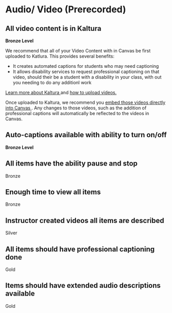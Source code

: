 # Audio/ Video (Prerecorded)

## All video content is in Kaltura 	
**Bronze Level**

We recommend that all of your Video Content with in Canvas be first uploaded to Katlura. This provides several benefits:
<ul>
  <li> It creates automated captions for students who may need captioning </li>
  <li> It allows disability services to request professional captioning on that video, should their be a student with a disability in your class, with out you needing to do any additionl work</li>
</ul>

<a href="https://canvas.rutgers.edu/external-apps/kaltura/">Learn more about Kaltura </a> and <a href="https://ithelp.rutgers.edu/sp?id=kb_article_view&sysparm_article=KB0016336&sys_kb_id=503c4c631b809a50723a99b51a4bcb09&spa=1#mcetoc_1h8felk6vq"> how to upload videos. </a> 

Once uploaded to Kaltura, we recommend you <a href="https://radr.rutgers.edu/resource/sharing-your-content-kaltura"> embed those videos directly into Canvas </a>. Any changes to those videos, such as the addition of professional captions will automatically be reflected to the videos in Canvas. 

## Auto-captions available with ability to turn on/off 	
**Bronze Level**




## All items have the ability pause and stop 	
Bronze

## Enough time to view all items 	
Bronze

## Instructor created videos all items are described 	
Silver

## All items should have professional captioning done 	
Gold

## Items should have extended audio descriptions available 	
Gold


